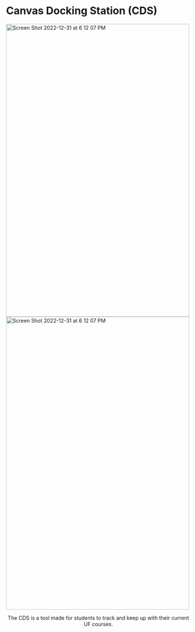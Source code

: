 # Canvas Docking Station (CDS)




<p display='flex' flex-direction='row' justify-content='center'>
 <img width="500" height="800px" alt="Screen Shot 2022-12-31 at 6 12 07 PM" src="https://user-images.githubusercontent.com/87865378/235232578-7e202776-dc6a-4982-b10a-851fd196b0e6.JPG">

  <img width="500" height="800px" alt="Screen Shot 2022-12-31 at 6 12 07 PM" src="https://user-images.githubusercontent.com/87865378/235233172-3ca537f3-6bf1-4447-8cbb-39d3020ae922.JPG">
</p>

<p align='center'>
  The CDS is a tool made for students to track and keep up with their current UF courses.
</p>
 
 
